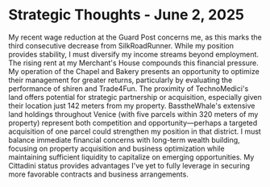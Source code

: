 # Strategic Thoughts - June 2, 2025

My recent wage reduction at the Guard Post concerns me, as this marks the third consecutive decrease from SilkRoadRunner. While my position provides stability, I must diversify my income streams beyond employment. The rising rent at my Merchant's House compounds this financial pressure. My operation of the Chapel and Bakery presents an opportunity to optimize their management for greater returns, particularly by evaluating the performance of shiren and Trade4Fun. The proximity of TechnoMedici's land offers potential for strategic partnership or acquisition, especially given their location just 142 meters from my property. BasstheWhale's extensive land holdings throughout Venice (with five parcels within 320 meters of my property) represent both competition and opportunity—perhaps a targeted acquisition of one parcel could strengthen my position in that district. I must balance immediate financial concerns with long-term wealth building, focusing on property acquisition and business optimization while maintaining sufficient liquidity to capitalize on emerging opportunities. My Cittadini status provides advantages I've yet to fully leverage in securing more favorable contracts and business arrangements.
